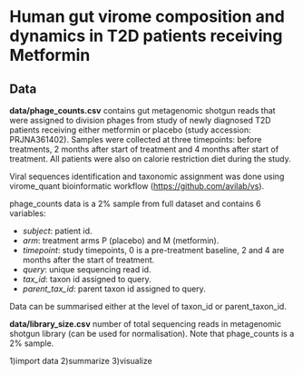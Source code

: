 # Human gut virome composition and dynamics in T2D patients receiving Metformin 

## Data

**data/phage_counts.csv** contains gut metagenomic shotgun reads that were assigned to division phages from study of newly diagnosed T2D patients receiving either metformin or placebo (study accession: PRJNA361402). Samples were collected at three timepoints: before treatments, 2 months after start of treatment and 4 months after start of treatment. All patients were also on calorie restriction diet during the study.

Viral sequences identification and taxonomic assignment was done using virome_quant bioinformatic workflow (https://github.com/avilab/vs).

phage_counts data is a 2% sample from full dataset and contains 6 variables: 

- *subject*: patient id.
- *arm*: treatment arms P (placebo) and M (metformin).
- *timepoint*: study timepoints, 0 is a pre-treatment baseline, 2 and 4 are months after the start of treatment.
- *query*: unique sequencing read id.
- *tax_id*: taxon id assigned to query.
- *parent_tax_id*: parent taxon id assigned to query.

Data can be summarised either at the level of taxon_id or parent_taxon_id. 

**data/library_size.csv** number of total sequencing reads in metagenomic shotgun library (can be used for normalisation). Note that phage_counts is a 2% sample.

1)import data
2)summarize
3)visualize
